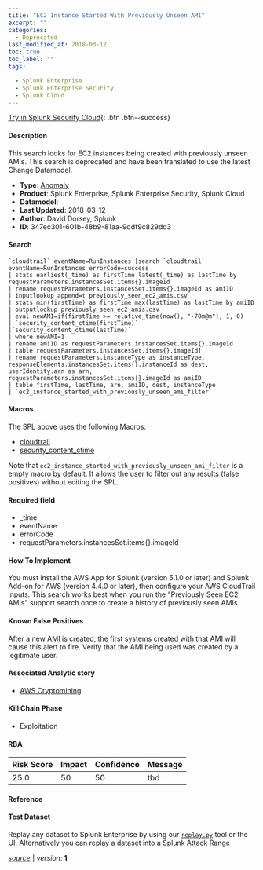 ```yaml
---
title: "EC2 Instance Started With Previously Unseen AMI"
excerpt: ""
categories:
  - Deprecated
last_modified_at: 2018-03-12
toc: true
toc_label: ""
tags:

  - Splunk Enterprise
  - Splunk Enterprise Security
  - Splunk Cloud
---
```




[Try in Splunk Security Cloud](https://www.splunk.com/en_us/cyber-security.html){: .btn .btn--success}

#### Description

This search looks for EC2 instances being created with previously unseen AMIs.  This search is deprecated and have been translated to use the latest Change Datamodel.

- **Type**: [Anomaly](https://github.com/splunk/security_content/wiki/object-Analytic-Types)
- **Product**: Splunk Enterprise, Splunk Enterprise Security, Splunk Cloud
- **Datamodel**: 
- **Last Updated**: 2018-03-12
- **Author**: David Dorsey, Splunk
- **ID**: 347ec301-601b-48b9-81aa-9ddf9c829dd3

#### Search

```
`cloudtrail` eventName=RunInstances [search `cloudtrail` eventName=RunInstances errorCode=success 
| stats earliest(_time) as firstTime latest(_time) as lastTime by requestParameters.instancesSet.items{}.imageId 
| rename requestParameters.instancesSet.items{}.imageId as amiID 
| inputlookup append=t previously_seen_ec2_amis.csv 
| stats min(firstTime) as firstTime max(lastTime) as lastTime by amiID 
| outputlookup previously_seen_ec2_amis.csv 
| eval newAMI=if(firstTime >= relative_time(now(), "-70m@m"), 1, 0) 
| `security_content_ctime(firstTime)`
|`security_content_ctime(lastTime)` 
| where newAMI=1 
| rename amiID as requestParameters.instancesSet.items{}.imageId 
| table requestParameters.instancesSet.items{}.imageId] 
| rename requestParameters.instanceType as instanceType, responseElements.instancesSet.items{}.instanceId as dest, userIdentity.arn as arn, requestParameters.instancesSet.items{}.imageId as amiID 
| table firstTime, lastTime, arn, amiID, dest, instanceType 
| `ec2_instance_started_with_previously_unseen_ami_filter`
```

#### Macros
The SPL above uses the following Macros:
* [cloudtrail](https://github.com/splunk/security_content/blob/develop/macros/cloudtrail.yml)
* [security_content_ctime](https://github.com/splunk/security_content/blob/develop/macros/security_content_ctime.yml)

Note that `ec2_instance_started_with_previously_unseen_ami_filter` is a empty macro by default. It allows the user to filter out any results (false positives) without editing the SPL.

#### Required field
* _time
* eventName
* errorCode
* requestParameters.instancesSet.items{}.imageId


#### How To Implement
You must install the AWS App for Splunk (version 5.1.0 or later) and Splunk Add-on for AWS (version 4.4.0 or later), then configure your AWS CloudTrail inputs. This search works best when you run the "Previously Seen EC2 AMIs" support search once to create a history of previously seen AMIs.

#### Known False Positives
After a new AMI is created, the first systems created with that AMI will cause this alert to fire.  Verify that the AMI being used was created by a legitimate user.

#### Associated Analytic story
* [AWS Cryptomining](/stories/aws_cryptomining)


#### Kill Chain Phase
* Exploitation



#### RBA

| Risk Score  | Impact      | Confidence   | Message      |
| ----------- | ----------- |--------------|--------------|
| 25.0 | 50 | 50 | tbd |




#### Reference


#### Test Dataset
Replay any dataset to Splunk Enterprise by using our [`replay.py`](https://github.com/splunk/attack_data#using-replaypy) tool or the [UI](https://github.com/splunk/attack_data#using-ui).
Alternatively you can replay a dataset into a [Splunk Attack Range](https://github.com/splunk/attack_range#replay-dumps-into-attack-range-splunk-server)



[*source*](https://github.com/splunk/security_content/tree/develop/detections/deprecated/ec2_instance_started_with_previously_unseen_ami.yml) \| *version*: **1**